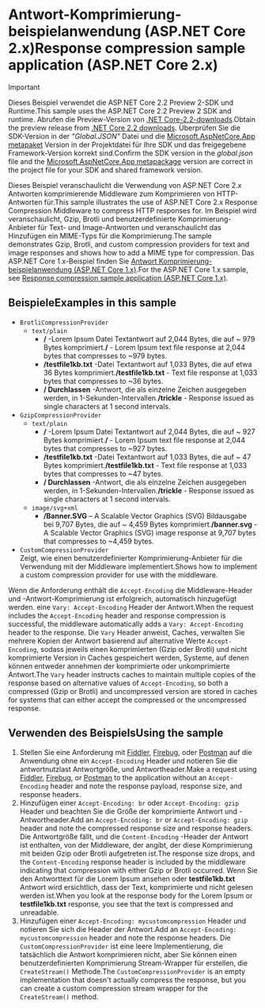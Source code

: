 # <a name="response-compression-sample-application-aspnet-core-2x"></a><span data-ttu-id="6c399-101">Antwort-Komprimierung-beispielanwendung (ASP.NET Core 2.x)</span><span class="sxs-lookup"><span data-stu-id="6c399-101">Response compression sample application (ASP.NET Core 2.x)</span></span>

> [!IMPORTANT]
> <span data-ttu-id="6c399-102">Dieses Beispiel verwendet die ASP.NET Core 2.2 Preview 2-SDK und Runtime.</span><span class="sxs-lookup"><span data-stu-id="6c399-102">This sample uses the ASP.NET Core 2.2 Preview 2 SDK and runtime.</span></span> <span data-ttu-id="6c399-103">Abrufen die Preview-Version von [.NET Core-2.2-downloads](https://www.microsoft.com/net/download/dotnet-core/2.2).</span><span class="sxs-lookup"><span data-stu-id="6c399-103">Obtain the preview release from [.NET Core 2.2 downloads](https://www.microsoft.com/net/download/dotnet-core/2.2).</span></span> <span data-ttu-id="6c399-104">Überprüfen Sie die SDK-Version in der *"Global.JSON"* Datei und die [Microsoft.AspNetCore.App metapaket](xref:fundamentals/metapackage-app) Version in der Projektdatei für Ihre SDK und das freigegebene Framework-Version korrekt sind.</span><span class="sxs-lookup"><span data-stu-id="6c399-104">Confirm the SDK version in the *global.json* file and the [Microsoft.AspNetCore.App metapackage](xref:fundamentals/metapackage-app) version are correct in the project file for your SDK and shared framework version.</span></span>

<span data-ttu-id="6c399-105">Dieses Beispiel veranschaulicht die Verwendung von ASP.NET Core 2.x Antworten komprimierende Middleware zum Komprimieren von HTTP-Antworten für.</span><span class="sxs-lookup"><span data-stu-id="6c399-105">This sample illustrates the use of ASP.NET Core 2.x Response Compression Middleware to compress HTTP responses for.</span></span> <span data-ttu-id="6c399-106">Im Beispiel wird veranschaulicht, Gzip, Brotli und benutzerdefinierte Komprimierung-Anbieter für Text- und Image-Antworten und veranschaulicht das Hinzufügen ein MIME-Typs für die Komprimierung.</span><span class="sxs-lookup"><span data-stu-id="6c399-106">The sample demonstrates Gzip, Brotli, and custom compression providers for text and image responses and shows how to add a MIME type for compression.</span></span> <span data-ttu-id="6c399-107">Das ASP.NET Core 1.x-Beispiel finden Sie [Antwort Komprimierung-beispielanwendung (ASP.NET Core 1.x)](https://github.com/aspnet/Docs/tree/master/aspnetcore/performance/response-compression/samples/1.x).</span><span class="sxs-lookup"><span data-stu-id="6c399-107">For the ASP.NET Core 1.x sample, see [Response compression sample application (ASP.NET Core 1.x)](https://github.com/aspnet/Docs/tree/master/aspnetcore/performance/response-compression/samples/1.x).</span></span>

## <a name="examples-in-this-sample"></a><span data-ttu-id="6c399-108">Beispiele</span><span class="sxs-lookup"><span data-stu-id="6c399-108">Examples in this sample</span></span>

* `BrotliCompressionProvider`
  * `text/plain`
    * <span data-ttu-id="6c399-109">**/** -Lorem Ipsum Datei Textantwort auf 2,044 Bytes, die auf ~ 979 Bytes komprimiert.</span><span class="sxs-lookup"><span data-stu-id="6c399-109">**/** - Lorem Ipsum text file response at 2,044 bytes that compresses to ~979 bytes.</span></span>
    * <span data-ttu-id="6c399-110">**/testfile1kb.txt** -Datei Textantwort auf 1,033 Bytes, die auf etwa 36 Bytes komprimiert.</span><span class="sxs-lookup"><span data-stu-id="6c399-110">**/testfile1kb.txt** - Text file response at 1,033 bytes that compresses to ~36 bytes.</span></span>
    * <span data-ttu-id="6c399-111">**/ Durchlassen** -Antwort, die als einzelne Zeichen ausgegeben werden, in 1-Sekunden-Intervallen.</span><span class="sxs-lookup"><span data-stu-id="6c399-111">**/trickle** - Response issued as single characters at 1 second intervals.</span></span>
* `GzipCompressionProvider`
  * `text/plain`
    * <span data-ttu-id="6c399-112">**/** -Lorem Ipsum Datei Textantwort auf 2,044 Bytes, die auf ~ 927 Bytes komprimiert.</span><span class="sxs-lookup"><span data-stu-id="6c399-112">**/** - Lorem Ipsum text file response at 2,044 bytes that compresses to ~927 bytes.</span></span>
    * <span data-ttu-id="6c399-113">**/testfile1kb.txt** -Datei Textantwort auf 1,033 Bytes, die auf ~ 47 Bytes komprimiert.</span><span class="sxs-lookup"><span data-stu-id="6c399-113">**/testfile1kb.txt** - Text file response at 1,033 bytes that compresses to ~47 bytes.</span></span>
    * <span data-ttu-id="6c399-114">**/ Durchlassen** -Antwort, die als einzelne Zeichen ausgegeben werden, in 1-Sekunden-Intervallen.</span><span class="sxs-lookup"><span data-stu-id="6c399-114">**/trickle** - Response issued as single characters at 1 second intervals.</span></span>
  * `image/svg+xml`
    * <span data-ttu-id="6c399-115">**/Banner.SVG** – A Scalable Vector Graphics (SVG) Bildausgabe bei 9,707 Bytes, die auf ~ 4,459 Bytes komprimiert.</span><span class="sxs-lookup"><span data-stu-id="6c399-115">**/banner.svg** - A Scalable Vector Graphics (SVG) image response at 9,707 bytes that compresses to ~4,459 bytes.</span></span>
* `CustomCompressionProvider`<br><span data-ttu-id="6c399-116">Zeigt, wie einen benutzerdefinierter Komprimierung-Anbieter für die Verwendung mit der Middleware implementiert.</span><span class="sxs-lookup"><span data-stu-id="6c399-116">Shows how to implement a custom compression provider for use with the middleware.</span></span>

<span data-ttu-id="6c399-117">Wenn die Anforderung enthält die `Accept-Encoding` die Middleware-Header und -Antwort-Komprimierung ist erfolgreich, automatisch hinzugefügt werden. eine `Vary: Accept-Encoding` Header der Antwort.</span><span class="sxs-lookup"><span data-stu-id="6c399-117">When the request includes the `Accept-Encoding` header and response compression is successful, the middleware automatically adds a `Vary: Accept-Encoding` header to the response.</span></span> <span data-ttu-id="6c399-118">Die `Vary` Header anweist, Caches, verwalten Sie mehrere Kopien der Antwort basierend auf alternative Werte `Accept-Encoding`, sodass jeweils einen komprimierten (Gzip oder Brotli) und nicht komprimierte Version in Caches gespeichert werden, Systeme, auf denen können entweder annehmen der komprimierte oder unkomprimierte Antwort.</span><span class="sxs-lookup"><span data-stu-id="6c399-118">The `Vary` header instructs caches to maintain multiple copies of the response based on alternative values of `Accept-Encoding`, so both a compressed (Gzip or Brotli) and uncompressed version are stored in caches for systems that can either accept the compressed or the uncompressed response.</span></span>

## <a name="using-the-sample"></a><span data-ttu-id="6c399-119">Verwenden des Beispiels</span><span class="sxs-lookup"><span data-stu-id="6c399-119">Using the sample</span></span>

1. <span data-ttu-id="6c399-120">Stellen Sie eine Anforderung mit [Fiddler](http://www.telerik.com/fiddler), [Firebug](http://getfirebug.com/), oder [Postman](https://www.getpostman.com/) auf die Anwendung ohne ein `Accept-Encoding` Header und notieren Sie die antwortnutzlast Antwortgröße, und Antwortheader.</span><span class="sxs-lookup"><span data-stu-id="6c399-120">Make a request using [Fiddler](http://www.telerik.com/fiddler), [Firebug](http://getfirebug.com/), or [Postman](https://www.getpostman.com/) to the application without an `Accept-Encoding` header and note the response payload, response size, and response headers.</span></span>
1. <span data-ttu-id="6c399-121">Hinzufügen einer `Accept-Encoding: br` oder `Accept-Encoding: gzip` Header und beachten Sie die Größe der komprimierte Antwort und -Antwortheader.</span><span class="sxs-lookup"><span data-stu-id="6c399-121">Add an `Accept-Encoding: br` or `Accept-Encoding: gzip` header and note the compressed response size and response headers.</span></span> <span data-ttu-id="6c399-122">Die Antwortgröße fällt, und die `Content-Encoding` -Header der Antwort ist enthalten, von der Middleware, der angibt, der diese Komprimierung mit beiden Gzip oder Brotli aufgetreten ist.</span><span class="sxs-lookup"><span data-stu-id="6c399-122">The response size drops, and the `Content-Encoding` response header is included by the middleware indicating that compression with either Gzip or Brotli occurred.</span></span> <span data-ttu-id="6c399-123">Wenn Sie den Antworttext für die Lorem Ipsum ansehen oder **testfile1kb.txt** Antwort wird ersichtlich, dass der Text, komprimierte und nicht gelesen werden ist.</span><span class="sxs-lookup"><span data-stu-id="6c399-123">When you look at the response body for the Lorem Ipsum or **testfile1kb.txt** response, you see that the text is compressed and unreadable.</span></span>
1. <span data-ttu-id="6c399-124">Hinzufügen einer `Accept-Encoding: mycustomcompression` Header und notieren Sie sich die Header der Antwort.</span><span class="sxs-lookup"><span data-stu-id="6c399-124">Add an `Accept-Encoding: mycustomcompression` header and note the response headers.</span></span> <span data-ttu-id="6c399-125">Die `CustomCompressionProvider` ist eine leere Implementierung, die tatsächlich die Antwort komprimieren nicht, aber Sie können einen benutzerdefinierten Komprimierung Stream-Wrapper für erstellen, die `CreateStream()` Methode.</span><span class="sxs-lookup"><span data-stu-id="6c399-125">The `CustomCompressionProvider` is an empty implementation that doesn't actually compress the response, but you can create a custom compression stream wrapper for the `CreateStream()` method.</span></span>

